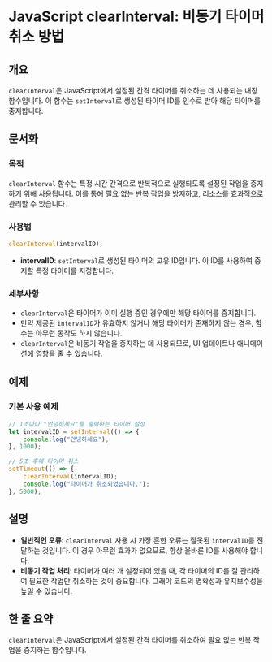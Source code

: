 <!--
Meta Description: # JavaScript clearInterval: 비동기 타이머 취소 방법 ## 개요 `clearInterval`은 JavaScript에서 설정된 간격 타이머를 취소하는 데 사용되는 내장 함수입니다. 이 함수는 `setInterval`로 생성된 타이머 ID를 인수로 받...
Meta Keywords: clearinterval, intervalid, 타이머를, 타이머, id를
-->

# JavaScript clearInterval: 비동기 타이머 취소 방법

## 개요
`clearInterval`은 JavaScript에서 설정된 간격 타이머를 취소하는 데 사용되는 내장 함수입니다. 이 함수는 `setInterval`로 생성된 타이머 ID를 인수로 받아 해당 타이머를 중지합니다.

## 문서화
### 목적
`clearInterval` 함수는 특정 시간 간격으로 반복적으로 실행되도록 설정된 작업을 중지하기 위해 사용됩니다. 이를 통해 필요 없는 반복 작업을 방지하고, 리소스를 효과적으로 관리할 수 있습니다.

### 사용법
```javascript
clearInterval(intervalID);
```

- **intervalID**: `setInterval`로 생성된 타이머의 고유 ID입니다. 이 ID를 사용하여 중지할 특정 타이머를 지정합니다.

### 세부사항
- `clearInterval`은 타이머가 이미 실행 중인 경우에만 해당 타이머를 중지합니다.
- 만약 제공된 `intervalID`가 유효하지 않거나 해당 타이머가 존재하지 않는 경우, 함수는 아무런 동작도 하지 않습니다.
- `clearInterval`은 비동기 작업을 중지하는 데 사용되므로, UI 업데이트나 애니메이션에 영향을 줄 수 있습니다.

## 예제
### 기본 사용 예제
```javascript
// 1초마다 "안녕하세요"를 출력하는 타이머 설정
let intervalID = setInterval(() => {
    console.log("안녕하세요");
}, 1000);

// 5초 후에 타이머 취소
setTimeout(() => {
    clearInterval(intervalID);
    console.log("타이머가 취소되었습니다.");
}, 5000);
```

## 설명
- **일반적인 오류**: `clearInterval` 사용 시 가장 흔한 오류는 잘못된 `intervalID`를 전달하는 것입니다. 이 경우 아무런 효과가 없으므로, 항상 올바른 ID를 사용해야 합니다.
- **비동기 작업 처리**: 타이머가 여러 개 설정되어 있을 때, 각 타이머의 ID를 잘 관리하여 필요한 작업만 취소하는 것이 중요합니다. 그래야 코드의 명확성과 유지보수성을 높일 수 있습니다.

## 한 줄 요약
`clearInterval`은 JavaScript에서 설정된 간격 타이머를 취소하여 필요 없는 반복 작업을 중지하는 함수입니다.